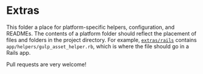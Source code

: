 # Extras
This folder a place for platform-specific helpers, configuration, and READMEs. The contents of a platform folder should reflect the placement of files and folders in the project directory. For example, [`extras/rails`](/gulpfile/extras/rails) contains `app/helpers/gulp_asset_helper.rb`, which is where the file should go in a Rails app. 

Pull requests are very welcome!